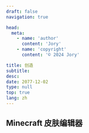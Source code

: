 ```yaml
---
draft: false
navigation: true

head:
  meta:
    - name: 'author'
      content: 'Jory'
    - name: 'copyright'
      content: '© 2024 Jory'

title: 创造
subtitle: 
desc: 
date: 2077-12-02
type: null
top: true
lang: zh
---
```


## Minecraft 皮肤编辑器
